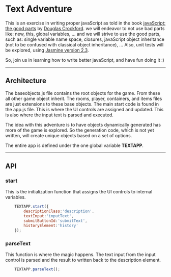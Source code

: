 # Text Adventure
This is an exercise in writing proper javaScript as told in the book [javaScript: the good parts](http://www.amazon.com/exec/obidos/ASIN/0596517742/wrrrldwideweb) by [Douglas Crockford](http://www.crockford.com).
we will endeavor to not use bad parts like: new, this, global variables, ... and we will strive to use the good parts, 
 such as: single variable name space, closures, javaScript object inheritance (not to be confused with classical object inheritance), ...
 Also, unit tests will be explored, using [Jasmine version 2.3](http://jasmine.github.io/2.3/introduction.html).
 
 So, join us in learning how to write better javaScript, and have fun doing it :)

---

## Architecture
The baseobjects.js file contains the root objects for the game.  From these all other game object inherit.
  The rooms, player, containers, and items files are just extensions to these base objects.  The main start code is
  found in the app.js file.  This is where the UI controls are assigned and updated.  This is also where the input 
  text is parsed and executed.
  
The idea with this adventure is to have objects dynamically generated has more of the game is explored.  So the 
generation code, which is not yet written, will create unique objects based on a set of options.

The entire app is defined under the one global variable **TEXTAPP**.

---

## API

### start
This is the initialization function that assigns the UI controls to internal variables.

```javascript
    TEXTAPP.start({
        descriptionClass:'description',
        textInput:'inputText',
        submitButtonId:'submitText',
        historyElement:'history'
    });
```
    
### parseText
This function is where the magic happens.  The text input from the input control is parsed and the result to written
back to the description element.

```javascript
    TEXTAPP.parseText();
```
    